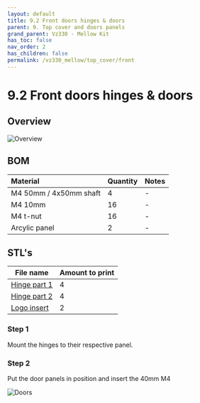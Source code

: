 ```yaml
---
layout: default
title: 9.2 Front doors hinges & doors
parent: 9. Top cover and doors panels
grand_parent: Vz330 - Mellow Kit
has_toc: false
nav_order: 2
has_children: false
permalink: /vz330_mellow/top_cover/front
---
```


# 9.2 Front doors hinges & doors

## Overview

![Overview](../../assets/images/manual/vz330_mellow/top_cover/doors/overview.png)

## BOM

| Material               | Quantity | Notes |
|:-----------------------|:---------|:------|
| M4 50mm / 4x50mm shaft | 4        | -     |
| M4 10mm                | 16       | -     |
| M4 t-nut               | 16       | -     |
| Arcylic panel          | 2        | -     |

## STL's

| File name        | Amount to print |
|------------------|-----------------|
| [Hinge part 1][] | 4               |
| [Hinge part 2][] | 4               |
| [Logo insert][]  | 2               |

### Step 1

Mount the hinges to their respective panel.

### Step 2

Put the door panels in position and insert the 40mm M4

![Doors](../../assets/images/manual/vz330_mellow/top_cover/doors/step2.png)

[Hinge part 1]: https://github.com/VzBoT3D/VzBoT-Vz330/blob/master/Assemblies%20BOM%20and%20STL/enclosure/Front%20door%20hinges/Front%20door%20hinge%20part1.stl
[Hinge part 2]: https://github.com/VzBoT3D/VzBoT-Vz330/blob/master/Assemblies%20BOM%20and%20STL/enclosure/Front%20door%20hinges/Front%20door%20hinge%20part2.stl
[Logo insert]: https://github.com/VzBoT3D/VzBoT-Vz330/blob/master/Assemblies%20BOM%20and%20STL/enclosure/Front%20door%20hinges/logo%20insert.stl